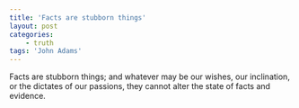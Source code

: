 ```yaml
---
title: 'Facts are stubborn things'
layout: post
categories:
    - truth
tags: 'John Adams'
---
```


Facts are stubborn things; and whatever may be our wishes, our inclination, or the dictates of our passions, they cannot alter the state of facts and evidence.